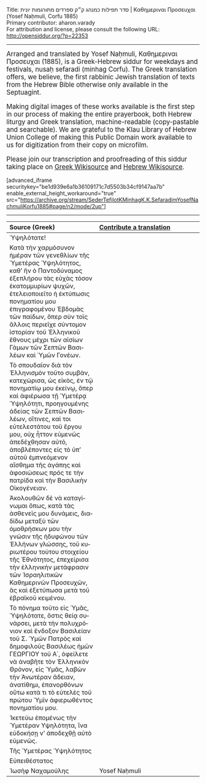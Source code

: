 <html>
<head></head>
<body>
Title: סדר תפילות כמנהג ק״ק ספרדים מתורגמות יונית | Καθημεριναι Προσευχαι (Yosef Naḥmuli, Corfu 1885)<br />
Primary contributor: aharon.varady<br />
For attribution and license, please consult the following URL: <a href="http://opensiddur.org/?p=22353">http://opensiddur.org/?p=22353</a>
<p />
<hr />

<div class="english" style="font-size: 1.2em;">
Arranged and translated by Yosef Naḥmuli, Καθημεριναι Προσευχαι (1885), is a Greek-Hebrew siddur for weekdays and festivals, nusaḥ sefaradi (minhag Corfu). The Greek translation offers, we believe, the first rabbinic Jewish translation of texts from the Hebrew Bible otherwise only available in the Septuagint. 

Making digital images of these works available is the first step in our process of making the entire prayerbook, both Hebrew liturgy and Greek translation, machine-readable (copy-pastable and searchable). We are grateful to the Klau Library of Hebrew Union College of making this Public Domain work available to us for digitization from their copy on microfilm.

Please join our transcription and proofreading of this siddur taking place on <a href="https://el.wikisource.org/wiki/%CE%92%CE%B9%CE%B2%CE%BB%CE%AF%CE%BF:Seder_Tefilot_K%27Minhag_K.K._Sefaradim_(Yosef_Nachmuli,_Korfu_1885).pdf">Greek Wikisource</a> and <a href="https://he.wikisource.org/wiki/%D7%9E%D7%A4%D7%AA%D7%97:Seder_Tefilot_K%27Minhag_K.K._Sefaradim_(Yosef_Nachmuli,_Korfu_1885).pdf">Hebrew Wikisource</a>.
</div>

[advanced_iframe securitykey="be1d939e6a1b36109171c7d5503b34cf9147aa7b" enable_external_height_workaround="true" src="https://archive.org/stream/SederTefilotKMinhagK.K.SefaradimYosefNachmuliKorfu1885#page/n2/mode/2up"]

<hr />

<table style="margin-left: auto;margin-right: auto;" class="draggable">
<thead><tr><th id="x" style="text-align: left;">Source (Greek)</th><th style="text-align: left;"><a href="https://opensiddur.org/contributing/upload/">Contribute a translation</a></th></tr></thead>
<tbody>
<tr><td style="vertical-align:top;" width="46%">
<div class="greek"><span lang="el">
Ὑψηλότατε!
</span></div></td>
 
<td style="vertical-align:top;" width="53%">
<div class="english">

</div></td></tr>


<tr><td style="vertical-align:top;" width="46%">
<div class="greek"><span lang="el">
Κατὰ τὴν χαρμόσυνον ἡμέραν τῶν γενεθλίων τῆς Ὑμετέρας Ὑψηλότητος, καθ’ ἣν ὁ Παντοδύναμος ἐξεπλήρου τὰς εὐχὰς τόσον ἑκατομμυρίων ψυχῶν, ἐτελειοποιεῖτο ἡ ἐκτύπωσις πονηματίου μου ἐπιγραφομένου Ἑβδομὰς τῶν παίδων, ὅπερ σὺν τοῖς ἄλλοις περιεῖχε σύντομον ἱστορίαν τοῦ Ἑλληνικοῦ ἔθνους μέχρι τῶν αἰσίων Γάμων τῶν Σεπτῶν Βασιλέων καὶ Ὑμῶν Γονέων.
</span></div></td>
 
<td style="vertical-align:top;" width="53%">
<div class="english">

</div></td></tr>


<tr><td style="vertical-align:top;" width="46%">
<div class="greek"><span lang="el">
Τὸ σπουδαῖον διὰ τὸν Ἑλληνισμὸν τοῦτο συμβὰν, κατεχώρισα, ὡς εἰκὸς, ἐν τῷ πονηματίῳ μου ἐκείνῳ, ὅπερ καὶ ἀφιέρωσα τῇ Ὑμετέρᾳ Ὑψηλότητι, προηγουμένης ἀδείας τῶν Σεπτῶν Βασιλέων, οἵτινες, καί τοι εὐτελεστάτου τοῦ ἔργου μου, οὐχ ἧττον εὐμενῶς ἀπεδέχθησαν αὐτὸ, ἀποβλέποντες εἰς τὸ ὑπ’ αὐτοῦ ἐμπνεόμενον αἴσθημα τῆς ἀγάπης καὶ ἀφοσιώσεως πρός τε τὴν πατρίδα καὶ τὴν Βασιλικὴν Οἰκογένειαν.
</span></div></td>
 
<td style="vertical-align:top;" width="53%">
<div class="english">

</div></td></tr>


<tr><td style="vertical-align:top;" width="46%">
<div class="greek"><span lang="el">
Ἀκολουθῶν δὲ νὰ καταγίνωμαι ὅπως, κατὰ τὰς ἀσθενεῖς μου δυνάμεις, διαδίδω μεταξὺ τῶν ὁμοθρήσκων μου τὴν γνῶσιν τῆς ἡδυφώνου τῶν Ἑλλήνων γλώσσης, τοῦ κυριωτέρου τούτου στοιχείου τῆς Ἐθνότητος, ἐπεχείρισα τὴν ἑλληνικὴν μετάφρασιν τῶν Ἰσραηλιτικῶν Καθημερινῶν Προσευχῶν, ἃς καὶ ἐξετύπωσα μετὰ τοῦ ἑβραϊκοῦ κειμένου.
</span></div></td>
 
<td style="vertical-align:top;" width="53%">
<div class="english">

</div></td></tr>


<tr><td style="vertical-align:top;" width="46%">
<div class="greek"><span lang="el">
Τὸ πόνημα τοῦτο εἰς Ὑμᾶς, Ὑψηλότατε, ὅστις θείᾳ συνάρσει, μετὰ τὴν πολυχρόνιον καὶ ἔνδοξον Βασιλείαν τοῦ Σ. Ὑμῶν Πατρὸς καὶ δημοφιλοῦς Βασιλέως ἡμῶν ΓΕΩΡΓΙΟΥ τοῦ Α΄, ὀφείλετε νὰ ἀναβῆτε τὸν Ἑλληνικὸν Θρόνον, εἰς Ὑμᾶς, λαβὼν τὴν Ἀνωτέραν ἄδειαν, ἀνατίθημι, ἐπανορθόνων οὕτω κατά τι τὸ εὐτελὲς τοῦ πρώτου Ὑμῖν ἀφιερωθέντος πονηματίου μου.
</span></div></td>
 
<td style="vertical-align:top;" width="53%">
<div class="english">

</div></td></tr>


<tr><td style="vertical-align:top;" width="46%">
<div class="greek"><span lang="el">
Ἱκετεύω ἑπομένως τὴν Ὑμετέραν Υψηλότητα, ἵνα εὐδοκήσῃ ν’ ἀποδεχθῇ αὐτὸ εὐμενῶς.
</span></div></td>
 
<td style="vertical-align:top;" width="53%">
<div class="english">

</div></td></tr>


<tr><td style="vertical-align:top;" width="46%">
<div class="greek"><span lang="el">
Τῆς Ὑμετέρας Ὑψηλότητος
</span></div></td>
 
<td style="vertical-align:top;" width="53%">
<div class="english">

</div></td></tr>


<tr><td style="vertical-align:top;" width="46%">
<div class="greek"><span lang="el">
Εὐπειθέστατος
</span></div></td>
 
<td style="vertical-align:top;" width="53%">
<div class="english">

</div></td></tr>


<tr><td style="vertical-align:top;" width="46%">
<div class="greek"><span lang="el">
Ἰωσὴφ Ναχαμούλης
</span></div></td>
 
<td style="vertical-align:top;" width="53%">
<div class="english">
Yosef Naḥmuli
</div></td></tr>
</tbody></table>
</body>
</html>